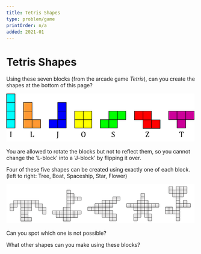 ```yaml
---
title: Tetris Shapes
type: problem/game
printOrder: n/a
added: 2021-01
---
```


# Tetris Shapes

Using these seven blocks (from the arcade game *Tetris*), can you create the shapes at the bottom of this page?

<img src="../../images/tetris-shapes-1.png" width=500>

You are allowed to rotate the blocks but not to reflect them, so you cannot change the 'L-block' into a 'J-block' by flipping it over.

Four of these five shapes can be created using exactly one of each block.  
(left to right: Tree, Boat, Spaceship, Star, Flower)

<img src="../../images/tetris-shapes-2.png" width=500>

Can you spot which one is not possible?

What other shapes can you make using these blocks?
